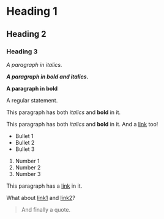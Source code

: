 <!-- This file has been automatically generated by hem2md -->



# Heading 1

## Heading 2

### Heading 3



*A paragraph in italics.*

***A paragraph in bold and italics.***

**A paragraph in bold**

A regular statement. 

This paragraph has both *italics* and **bold** in it.

This paragraph has both *italics* and **bold** in it. And a [link](https://slashdot.org/) too!
- Bullet 1
- Bullet 2
- Bullet 3

1. Number 1
2. Number 2
3. Number 3


This paragraph has a [link](https://chrispinnock.com/) in it.

What about [link1](https://link1.com/) and [link2](https://link2.com/)?

> And finally a quote.



